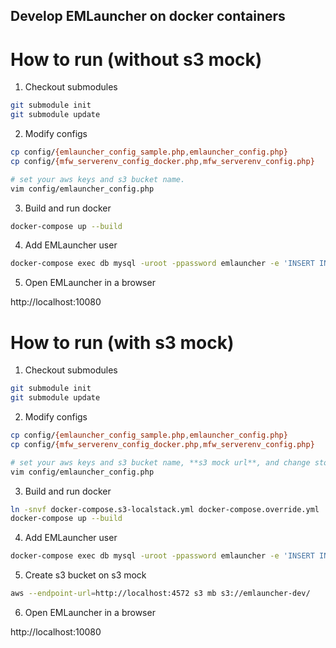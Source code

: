Develop EMLauncher on docker containers
---

# How to run (without s3 mock)

1. Checkout submodules
```sh
git submodule init
git submodule update
```

2. Modify configs
```sh
cp config/{emlauncher_config_sample.php,emlauncher_config.php}
cp config/{mfw_serverenv_config_docker.php,mfw_serverenv_config.php}

# set your aws keys and s3 bucket name.
vim config/emlauncher_config.php
```

3. Build and run docker
```sh
docker-compose up --build
```

4. Add EMLauncher user
```sh
docker-compose exec db mysql -uroot -ppassword emlauncher -e 'INSERT INTO user_pass (mail) VALUES ("your-name@example.com");'
```

5. Open EMLauncher in a browser

http://localhost:10080

# How to run (with s3 mock)

1. Checkout submodules
```sh
git submodule init
git submodule update
```

2. Modify configs
```sh
cp config/{emlauncher_config_sample.php,emlauncher_config.php}
cp config/{mfw_serverenv_config_docker.php,mfw_serverenv_config.php}

# set your aws keys and s3 bucket name, **s3 mock url**, and change storage_class to 'S3'.
vim config/emlauncher_config.php
```

3. Build and run docker
```sh
ln -snvf docker-compose.s3-localstack.yml docker-compose.override.yml
docker-compose up --build
```

4. Add EMLauncher user
```sh
docker-compose exec db mysql -uroot -ppassword emlauncher -e 'INSERT INTO user_pass (mail) VALUES ("your-name@example.com");'
```

5. Create s3 bucket on s3 mock

```sh
aws --endpoint-url=http://localhost:4572 s3 mb s3://emlauncher-dev/
```

6. Open EMLauncher in a browser

http://localhost:10080

